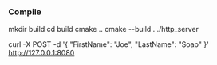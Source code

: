 ### Compile
mkdir build
cd build
cmake ..
cmake --build .
./http_server




curl -X POST -d '{
    "FirstName": "Joe",
    "LastName": "Soap"
}' http://127.0.0.1:8080
